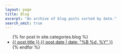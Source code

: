 ```yaml
---
layout: page
title: Blog
excerpt: "An archive of blog posts sorted by date."
search_omit: true
---
```


<ul class="post-list">
{% for post in site.categories.blog %}
  <li>
  	<article>
  		<a href="{{ site.url }}{{ post.url }}">{{ post.title }}
  			<span class="entry-date">
  				<time datetime="{{ post.date | date_to_xmlschema }}">{{ post.date | date: "%B %d, %Y" }}
  				</time>
  			</span>
  		</a>
  	</article>
  </li>
{% endfor %}
</ul>
